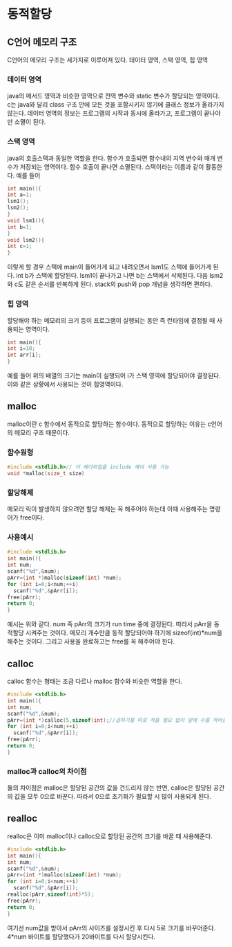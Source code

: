 # 동적할당
## C언어 메모리 구조
C언어의 메모리 구조는 세가지로 이루어져 있다. 데이터 영역, 스택 영역, 힙 영역
### 데이터 영역
java의 메서드 영역과 비슷한 영역으로 전역 변수와 static 변수가 할당되는 영역이다. c는 java와 달리 class 구조 안에 모든 것을 포함시키지
않기에 클래스 정보가 올라가지 않는다. 데이터 영역의 정보는 프로그램의 시작과 동시에 올라가고,
프로그램이 끝나야만 소멸이 된다.
### 스택 영역
java의 호출스택과 동일한 역할을 한다. 함수가 호출되면 함수내의 지역 변수와 매개 변수가 저장되는 영역이다. 함수 호출이
끝나면 소멸된다. 스택이라는 이름과 같이 활동한다. 예를 들어 
~~~c
int main(){
int a=1;
lsm1();
lsm2();
}
void lsm1(){
int b=1;
}
void lsm2(){
int c=1;
}
~~~
이렇게 할 경우 스택에 main이 들어가게 되고 내려오면서 lsm1도 스택에 들어가게 된다. int b가 스택에 할당된다. lsm1이
끝나가고 나면 b는 스택에서 삭제된다. 다음 lsm2와 c도 같은 순서를 반복하게 된다. stack의 push와 pop 개념을
생각하면 편하다.
### 힙 영역
할당해야 하는 메모리의 크기 등이 프로그램이 실행되는 동안 즉 런타임에 결정될 때 사용되는 영역이다.
~~~c
int main(){
int i=10;
int arr[i];
}
~~~
예를 들어 위의 배열의 크기는 main이 실행되어 i가 스택 영역에 할당되어야 결정된다. 이와 같은 상황에서 사용되는 것이
힙영역이다.
## malloc
malloc이란 c 함수에서 동적으로 할당하는 함수이다. 동적으로 할당하는 이유는 c언어의 메모리 구조 때문이다.
### 함수원형
~~~c
#include <stdlib.h>// 이 헤더파일을 include 해야 사용 가능
void *malloc(size_t size)
~~~
### 할당해제
메모리 릭이 발생하지 않으려면 할당 해제는 꼭 해주어야 하는데 이때 사용해주는 명령어가 free이다.
### 사용예시
~~~c
#include <stdlib.h>
int main(){
int num;
scanf("%d",&num);
pArr=(int *)malloc(sizeof(int) *num);
for (int i=0;i<num;++i)
  scanf("%d",&pArr[i]);
free(pArr);
return 0;
}
~~~
예시는 위와 같다. num 즉 pArr의 크기가 run time 중에 결정된다. 따라서 pArr을 동적할당 시켜주는 것이다.
메모리 개수만큼 동적 할당되어야 하기에 sizeof(int)*num을 해주는 것이다. 그리고 사용을 완료하고는 free를 꼭
해주어야 한다.
## calloc
calloc 함수는 형태는 조금 다르나 malloc 함수와 비슷한 역할을 한다. 
~~~c
#include <stdlib.h>
int main(){
int num;
scanf("%d",&num);
pArr=(int *)calloc(5,sizeof(int);//곱하기를 따로 적을 필요 없이 앞에 수를 적어준다
for (int i=0;i<num;++i)
  scanf("%d",&pArr[i]);
free(pArr);
return 0;
}
~~~
### malloc과 calloc의 차이점
둘의 차이점은 malloc은 할당된 공간의 값을 건드리지 않는 반면, calloc은 할당된 공간의 값을 모두 0으로 바꾼다.
따라서 0으로 초기화가 필요할 시 많이 사용되게 된다.
## realloc
realloc은 이미 malloc이나 calloc으로 할당된 공간의 크기를 바꿀 때 사용해준다.
~~~c
#include <stdlib.h>
int main(){
int num;
scanf("%d",&num);
pArr=(int *)malloc(sizeof(int) *num);
for (int i=0;i<num;++i)
  scanf("%d",&pArr[i]);
realloc(pArr,sizeof(int)*5);
free(pArr);
return 0;
}
~~~
여기선 num값을 받아서 pArr의 사이즈를 설정시킨 후 다시 5로 크기를 바꾸어준다. 4*num 바이트를 할당했다가
20바이트를 다시 할당시킨다. 








